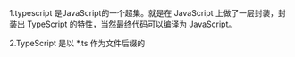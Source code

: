 1.typescript 是JavaScript的一个超集。就是在 JavaScript 上做了一层封装，封装出 TypeScript 的特性，当然最终代码可以编译为 JavaScript。

2.TypeScript 是以 *.ts 作为文件后缀的 